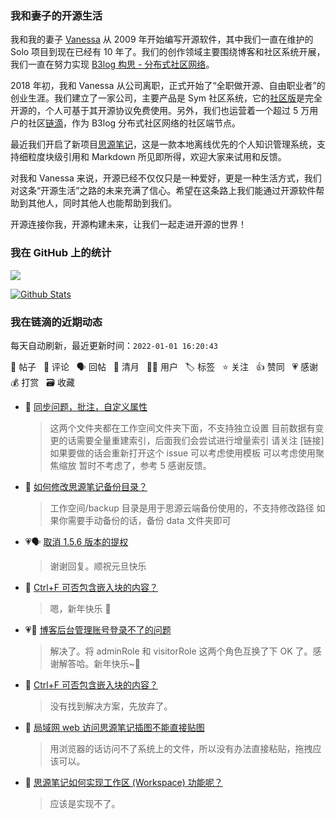 ### 我和妻子的开源生活

我和我的妻子 [Vanessa](https://github.com/Vanessa219) 从 2009 年开始编写开源软件，其中我们一直在维护的 Solo 项目到现在已经有 10 年了。我们的创作领域主要围绕博客和社区系统开展，我们一直在努力实现 [B3log 构思 - 分布式社区网络](https://ld246.com/article/1546941897596)。

2018 年初，我和 Vanessa 从公司离职，正式开始了“全职做开源、自由职业者”的创业生涯。我们建立了一家公司，主要产品是 Sym 社区系统，它的[社区版](https://github.com/88250/symphony)是完全开源的，个人可基于其开源协议免费使用。另外，我们也运营着一个超过 5 万用户的社区[链滴](https://ld246.com)，作为 B3log 分布式社区网络的社区端节点。

最近我们开启了新项目[思源笔记](https://github.com/siyuan-note/siyuan)，这是一款本地离线优先的个人知识管理系统，支持细粒度块级引用和 Markdown 所见即所得，欢迎大家来试用和反馈。

对我和 Vanessa 来说，开源已经不仅仅只是一种爱好，更是一种生活方式，我们对这条“开源生活”之路的未来充满了信心。希望在这条路上我们能通过开源软件帮助到其他人，同时其他人也能帮助到我们。

开源连接你我，开源构建未来，让我们一起走进开源的世界！

### 我在 GitHub 上的统计

<a title="Hits" target="_blank" href="https://github.com/88250/88250"><img src="https://hits.b3log.org/88250/88250.svg"></a>

[![Github Stats](https://github-readme-stats.vercel.app/api?username=88250&theme=tokyonight&show_icons=true)](https://github.com/88250)

<!--events start -->

### 我在链滴的近期动态

每天自动刷新，最近更新时间：`2022-01-01 16:20:43`

📝 帖子 &nbsp; 💬 评论 &nbsp; 🗣 回帖 &nbsp; 🌙 清月 &nbsp; 👨‍💻 用户 &nbsp; 🏷️ 标签 &nbsp; ⭐️ 关注 &nbsp; 👍 赞同 &nbsp; 💗 感谢 &nbsp; 💰 打赏 &nbsp; 🗃 收藏

* 💬 [同步问题，批注，自定义属性](https://ld246.com/article/1641000702131/comment/1641006830499#comments)

  > 这两个文件夹都在工作空间文件夹下面，不支持独立设置 目前数据有变更的话需要全量重建索引，后面我们会尝试进行增量索引 请关注 [链接] 如果要做的话会重新打开这个 issue 可以考虑使用模板 可以考虑使用聚焦缩放 暂时不考虑了，参考 5 感谢反馈。
* 💬 [如何修改思源笔记备份目录？](https://ld246.com/article/1641002111776/comment/1641006516025#comments)

  > 工作空间/backup 目录是用于思源云端备份使用的，不支持修改路径 如果你需要手动备份的话，备份 data 文件夹即可
* 💗🗣 [取消 1.5.6 版本的提权](https://ld246.com/article/1640842911941/comment/1640852023467#comments)

  > 谢谢回复。顺祝元旦快乐
* 💬 [Ctrl+F 可否包含嵌入块的内容？](https://ld246.com/article/1632060589326/comment/1640957455712#comments)

  > 嗯，新年快乐 🎉
* 💗💬 [博客后台管理账号登录不了的问题](https://ld246.com/article/1640693771481/comment/1640956480949#comments)

  > 解决了。将 adminRole 和 visitorRole 这两个角色互换了下 OK 了。感谢解答哈。新年快乐~🎉
* 💬 [Ctrl+F 可否包含嵌入块的内容？](https://ld246.com/article/1632060589326/comment/1640955274745#comments)

  > 没有找到解决方案，先放弃了。
* 💬 [局域网 web 访问思源笔记插图不能直接贴图](https://ld246.com/article/1640938674807/comment/1640955052677#comments)

  > 用浏览器的话访问不了系统上的文件，所以没有办法直接粘贴，拖拽应该可以。
* 💬 [思源笔记如何实现工作区 (Workspace) 功能呢？](https://ld246.com/article/1640951603825/comment/1640955002623#comments)

  > 应该是实现不了。


<!--events end -->
